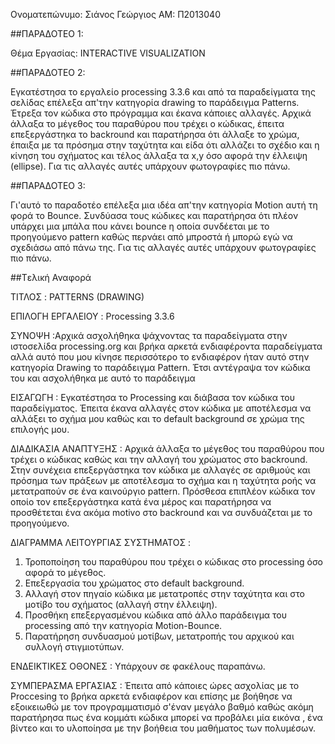 
Ονοματεπώνυμο: Σιάνος Γεώργιος ΑΜ: Π2013040

##ΠΑΡΑΔΟΤΕΟ 1:

Θέμα Εργασίας: INTERACTIVE VISUALIZATION

##ΠΑΡΑΔΟΤΕΟ 2:

Εγκατέστησα το εργαλείο processing 3.3.6 και από τα παραδείγματα της σελίδας επέλεξα απ'την κατηγορία drawing το παράδειγμα Patterns. Έτρεξα τον κώδικα στο πρόγραμμα και έκανα κάποιες αλλαγές. Αρχικά άλλαξα το μέγεθος του παραθύρου που τρέχει ο κώδικας, έπειτα επεξεργάστηκα το backround και παρατήρησα ότι άλλαξε το χρώμα, έπαιξα με τα πρόσημα στην ταχύτητα και είδα ότι αλλάζει το σχέδιο και η κίνηση του σχήματος και τέλος άλλαξα τα x,y όσο αφορά την έλλειψη (ellipse). Για τις αλλαγές αυτές υπάρχουν φωτογραφίες πιο πάνω.

##ΠΑΡΑΔΟΤΕΟ 3:

Γι'αυτό το παραδοτέο επέλεξα μια ιδέα απ'την κατηγορία Motion αυτή τη φορά το Bounce. Συνδύασα τους κώδικες και παρατήρησα ότι πλέον υπάρχει μια μπάλα που κάνει bounce η οποία συνδέεται με το προηγούμενο pattern καθώς περνάει από μπροστά ή μπορώ εγώ να σχεδιάσω από πάνω της. Για τις αλλαγές αυτές υπάρχουν φωτογραφίες πιο πάνω.

##Tελική Αναφορά

ΤΙΤΛΟΣ : PATTERNS (DRAWING)

ΕΠΙΛΟΓΗ ΕΡΓΑΛΕΙΟΥ : Processing 3.3.6

ΣΥΝΟΨΗ :Αρχικά ασχολήθηκα ψάχνοντας τα παραδείγματα στην ιστοσελίδα processing.org και βρήκα αρκετά ενδιαφέροντα παραδείγματα αλλά αυτό που μου κίνησε περισσότερο το ενδιαφέρον ήταν αυτό στην κατηγορία Drawing το παράδειγμα Pattern. Έτσι αντέγραψα τον κώδικα του και ασχολήθηκα με αυτό το παράδειγμα

ΕΙΣΑΓΩΓΗ : Εγκατέστησα το Processing και διάβασα τον κώδικα του παραδείγματος. Έπειτα έκανα αλλαγές στον κώδικα με αποτέλεσμα να αλλάξει το σχήμα μου καθώς και το default background σε χρώμα της επιλογής μου.

ΔΙΑΔΙΚΑΣΙΑ ΑΝΑΠΤΥΞΗΣ : Αρχικά άλλαξα το μέγεθος του παραθύρου που τρέχει ο κώδικας καθώς και την αλλαγή του χρώματος στο backround. Στην συνέχεια επεξεργάστηκα τον κώδικα με αλλαγές σε αριθμούς και πρόσημα των πράξεων με αποτέλεσμα το σχήμα και η ταχύτητα ροής να μετατραπούν σε ένα καινούργιο pattern. Πρόσθεσα επιπλέον κώδικα τον οποίο τον επεξεργάστηκα κατά ένα μέρος και παρατήρησα να προσθέτεται ένα ακόμα motivo στο backround και να συνδυάζεται με το προηγούμενο.

ΔΙΑΓΡΑΜΜΑ ΛΕΙΤΟΥΡΓΙΑΣ ΣΥΣΤΗΜΑΤΟΣ : 
 1) Τροποποίηση του παραθύρου που τρέχει ο κώδικας στο processing όσο αφορά το μέγεθος. 
 2) Επεξεργασία του χρώματος στο default background. 
 3) Αλλαγή στον πηγαίο κώδικα με μετατροπές στην ταχύτητα και στο μοτίβο του σχήματος (αλλαγή στην έλλειψη). 
 4) Προσθήκη επεξεργασμένου κώδικα από άλλο παράδειγμα του processing από την κατηγορία Motion-Bounce. 
 5) Παρατήρηση συνδυασμού μοτίβων, μετατροπής του αρχικού και συλλογή στιγμιοτύπων.

ΕΝΔΕΙΚΤΙΚΕΣ ΟΘΟΝΕΣ : Υπάρχουν σε φακέλους παραπάνω.

ΣΥΜΠΕΡΑΣΜΑ ΕΡΓΑΣΙΑΣ : Έπειτα από κάποιες ώρες ασχολίας με το Proccesing το βρήκα αρκετά ενδιαφέρον και επίσης με βοήθησε να εξοικειωθώ με τον προγραμματισμό σ'έναν μεγάλο βαθμό καθώς ακόμη παρατήρησα πως ένα κομμάτι κώδικα μπορεί να προβάλει μία εικόνα , ένα βίντεο και το υλοποίησα με την βοήθεια του μαθήματος των πολυμέσων.
